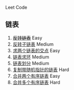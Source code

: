 Leet Code

## 链表
1. [~~反转链表~~](https://leetcode-cn.com/problems/reverse-linked-list/) Easy
2. [反转子链表](https://leetcode-cn.com/problems/reverse-linked-list-ii/) Medium
3. [求两个链表的交点](https://leetcode-cn.com/problems/intersection-of-two-linked-lists/) Easy
4. [链表求环](https://leetcode-cn.com/problems/linked-list-cycle/) Medium
5. [链表划分](https://leetcode-cn.com/problems/partition-list/) Medium
6. [复制带随机指针的链表](https://leetcode-cn.com/problems/copy-list-with-random-pointer/) Hard
7. [合并两个有序链表](https://leetcode-cn.com/problems/merge-two-sorted-lists/) Easy
8. [合并多个有序链表](https://leetcode-cn.com/problems/merge-k-sorted-lists/) Hard